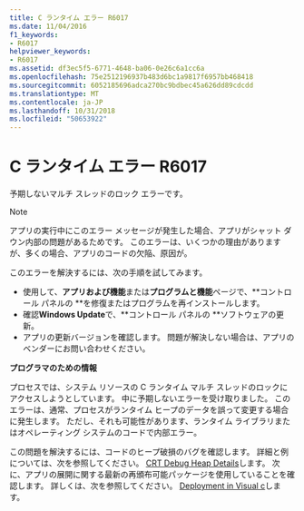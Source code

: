 ```yaml
---
title: C ランタイム エラー R6017
ms.date: 11/04/2016
f1_keywords:
- R6017
helpviewer_keywords:
- R6017
ms.assetid: df3ec5f5-6771-4648-ba06-0e26c6a1cc6a
ms.openlocfilehash: 75e2512196937b483d6bc1a9817f6957bb468418
ms.sourcegitcommit: 6052185696adca270bc9bdbec45a626dd89cdcdd
ms.translationtype: MT
ms.contentlocale: ja-JP
ms.lasthandoff: 10/31/2018
ms.locfileid: "50653922"
---
```

# <a name="c-runtime-error-r6017"></a>C ランタイム エラー R6017

予期しないマルチ スレッドのロック エラーです。

> [!NOTE]
> アプリの実行中にこのエラー メッセージが発生した場合、アプリがシャット ダウン内部の問題があるためです。 このエラーは、いくつかの理由がありますが、多くの場合、アプリのコードの欠陥、原因が。
>
> このエラーを解決するには、次の手順を試してみます。
>
> - 使用して、**アプリおよび機能**または**プログラムと機能**ページで、**コントロール パネルの **を修復またはプログラムを再インストールします。
> - 確認**Windows Update**で、**コントロール パネルの **ソフトウェアの更新。
> - アプリの更新バージョンを確認します。 問題が解決しない場合は、アプリのベンダーにお問い合わせください。

**プログラマのための情報**

プロセスでは、システム リソースの C ランタイム マルチ スレッドのロックにアクセスしようとしています。 中に予期しないエラーを受け取りました。 このエラーは、通常、プロセスがランタイム ヒープのデータを誤って変更する場合に発生します。 ただし、それも可能性があります、ランタイム ライブラリまたはオペレーティング システムのコードで内部エラー。

この問題を解決するには、コードのヒープ破損のバグを確認します。 詳細と例については、次を参照してください。 [CRT Debug Heap Details](/visualstudio/debugger/crt-debug-heap-details)します。 次に、アプリの展開に関する最新の再頒布可能パッケージを使用していることを確認します。 詳しくは、次を参照してください。 [Deployment in Visual c](../../ide/deployment-in-visual-cpp.md)します。
